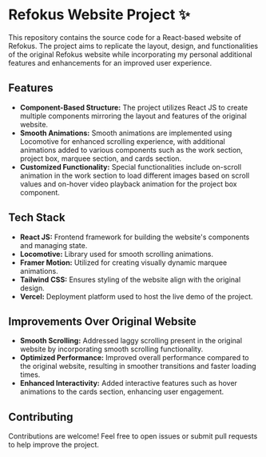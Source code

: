 # Refokus Website Project ✨

This repository contains the source code for a React-based website of Refokus. The project aims to replicate the layout, design, and functionalities of the original Refokus website while incorporating my personal additional features and enhancements for an improved user experience.

## Features

-   **Component-Based Structure:** The project utilizes React JS to create multiple components mirroring the layout and features of the original website.
-   **Smooth Animations:** Smooth animations are implemented using Locomotive for enhanced scrolling experience, with additional animations added to various components such as the work section, project box, marquee section, and cards section.
-   **Customized Functionality:** Special functionalities include on-scroll animation in the work section to load different images based on scroll values and on-hover video playback animation for the project box component.

## Tech Stack

-   **React JS:** Frontend framework for building the website's components and managing state.
-   **Locomotive:** Library used for smooth scrolling animations.
-   **Framer Motion:** Utilized for creating visually dynamic marquee animations.
-   **Tailwind CSS:** Ensures styling of the website align with the original design.
-   **Vercel:** Deployment platform used to host the live demo of the project.

## Improvements Over Original Website

-   **Smooth Scrolling:** Addressed laggy scrolling present in the original website by incorporating smooth scrolling functionality.
-   **Optimized Performance:** Improved overall performance compared to the original website, resulting in smoother transitions and faster loading times.
-   **Enhanced Interactivity:** Added interactive features such as hover animations to the cards section, enhancing user engagement.


## Contributing

Contributions are welcome! Feel free to open issues or submit pull requests to help improve the project.
